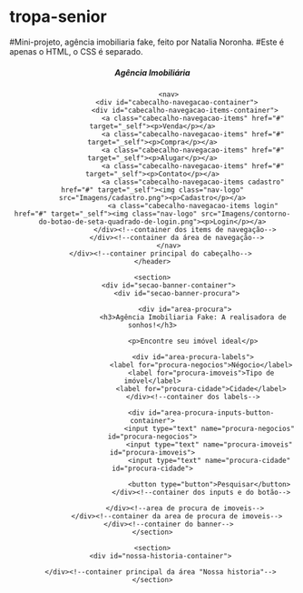 # tropa-senior
#Mini-projeto, agência imobiliaria fake, feito por Natalia Noronha.
#Este é apenas o HTML, o CSS é separado.

<!DOCTYPE html>
<html lang="pt-br">
<head>
    <meta charset="UTF-8">
    <meta name="viewport" content="width=device-width, initial-scale=1.0">
    <link rel="shortcut icon" href="Imagens/agencia-imobiliaria.png" type="image/x-icon">
    <link rel="stylesheet" href="Agência.css">
    <title>Agência Imobiliária</title>
</head>
<body>
    <header>
        <div id="cabecalho-container-principal">
            <div id="cabecalho-container-logo">
                <h5>Agência Imobiliária</h5>
            </div><!--container da logo do cabeçalho-->

            <nav>
                <div id="cabecalho-navegacao-container">
                    <div id="cabecalho-navegacao-items-container">
                        <a class="cabecalho-navegacao-items" href="#" target="_self"><p>Venda</p></a>
                        <a class="cabecalho-navegacao-items" href="#" target="_self"><p>Compra</p></a>
                        <a class="cabecalho-navegacao-items" href="#" target="_self"><p>Alugar</p></a>
                        <a class="cabecalho-navegacao-items" href="#" target="_self"><p>Contato</p></a>
                        <a class="cabecalho-navegacao-items cadastro" href="#" target="_self"><img class="nav-logo" src="Imagens/cadastro.png"><p>Cadastro</p></a>
                        <a class="cabecalho-navegacao-items login" href="#" target="_self"><img class="nav-logo" src="Imagens/contorno-do-botao-de-seta-quadrado-de-login.png"><p>Login</p></a>
                    </div><!--container dos items de navegação-->
                </div><!--container da área de navegação-->
            </nav>
        </div><!--container principal do cabeçalho-->
    </header>

    <section>
            <div id="secao-banner-container">
                <div id="secao-banner-procura">

                    <div id="area-procura">
                        <h3>Agência Imobiliaria Fake: A realisadora de sonhos!</h3>

                        <p>Encontre seu imóvel ideal</p>

                        <div id="area-procura-labels">
                            <label for="procura-negocios">Négocio</label>
                            <label for="procura-imoveis">Tipo de imóvel</label>
                            <label for="procura-cidade">Cidade</label>
                        </div><!--container dos labels-->

                            <div id="area-procura-inputs-button-container">
                                <input type="text" name="procura-negocios" id="procura-negocios">
                                <input type="text" name="procura-imoveis" id="procura-imoveis">
                                <input type="text" name="procura-cidade" id="procura-cidade">

                                <button type="button">Pesquisar</button>
                            </div><!--container dos inputs e do botão-->

                    </div><!--area de procura de imoveis-->
                </div><!--container da area de procura de imoveis-->
            </div><!--container do banner-->
    </section>

    <section>
        <div id="nossa-historia-container">
            
        </div><!--container principal da área "Nossa historia"-->
    </section>
 </div>
</body>
</html>
